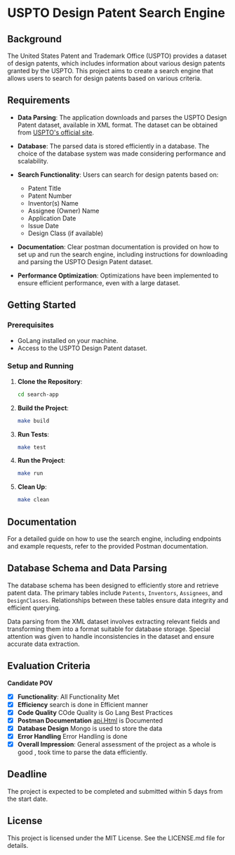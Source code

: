 
# USPTO Design Patent Search Engine

## Background

The United States Patent and Trademark Office (USPTO) provides a dataset of design patents, which includes information about various design patents granted by the USPTO. This project aims to create a search engine that allows users to search for design patents based on various criteria.

## Requirements

- **Data Parsing**: The application downloads and parses the USPTO Design Patent dataset, available in XML format. The dataset can be obtained from [USPTO's official site](https://bulkdata.uspto.gov/data/patent/grant/redbook/2023/).

- **Database**: The parsed data is stored efficiently in a database. The choice of the database system was made considering performance and scalability.

- **Search Functionality**: Users can search for design patents based on:
  - Patent Title
  - Patent Number
  - Inventor(s) Name
  - Assignee (Owner) Name
  - Application Date
  - Issue Date
  - Design Class (if available)

- **Documentation**: Clear postman documentation is provided on how to set up and run the search engine, including instructions for downloading and parsing the USPTO Design Patent dataset.

- **Performance Optimization**: Optimizations have been implemented to ensure efficient performance, even with a large dataset.

## Getting Started

### Prerequisites

- GoLang installed on your machine.
- Access to the USPTO Design Patent dataset.

### Setup and Running

1. **Clone the Repository**:
   ```sh
   cd search-app
   ```

2. **Build the Project**:
   ```sh
   make build
   ```

3. **Run Tests**:
   ```sh
   make test
   ```

4. **Run the Project**:
   ```sh
   make run
   ```

5. **Clean Up**:
   ```sh
   make clean
   ```

## Documentation

For a detailed guide on how to use the search engine, including endpoints and example requests, refer to the provided Postman documentation.

## Database Schema and Data Parsing

The database schema has been designed to efficiently store and retrieve patent data. The primary tables include `Patents`, `Inventors`, `Assignees`, and `DesignClasses`. Relationships between these tables ensure data integrity and efficient querying.

Data parsing from the XML dataset involves extracting relevant fields and transforming them into a format suitable for database storage. Special attention was given to handle inconsistencies in the dataset and ensure accurate data extraction.

## Evaluation Criteria

**Candidate POV**

- [X] **Functionality**: All Functionality Met
- [X] **Efficiency** search is done in Efficient manner
- [X] **Code Quality** COde Quality is Go Lang Best Practices
- [X] **Postman Documentation** [api.Html](api.html) is Documented
- [X] **Database Design** Mongo is used to store the data
- [X] **Error Handling** Error Handling is done
- [X] **Overall Impression**: General assessment of the project as a whole is good , took time to parse the data efficiently.

## Deadline

The project is expected to be completed and submitted within 5 days from the start date.

## License

This project is licensed under the MIT License. See the LICENSE.md file for details.


